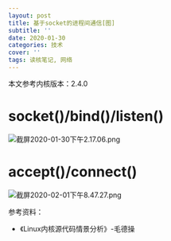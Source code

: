 ```yaml
---
layout: post
title: 基于socket的进程间通信[图]
subtitle: ''
date: 2020-01-30
categories: 技术
cover: ''
tags: 读核笔记, 网络
---
```


本文参考内核版本：2.4.0

# socket()/bind()/listen()

![截屏2020-01-30下午2.17.06.png](https://i.loli.net/2020/01/30/xdB2qIHCMZiQlgE.png)

# accept()/connect()

![截屏2020-02-01下午8.47.27.png](http://ww1.sinaimg.cn/large/c9caade4ly1gbh6wk76bcj221k0ww498.jpg)

参考资料：
- 《Linux内核源代码情景分析》-毛德操
